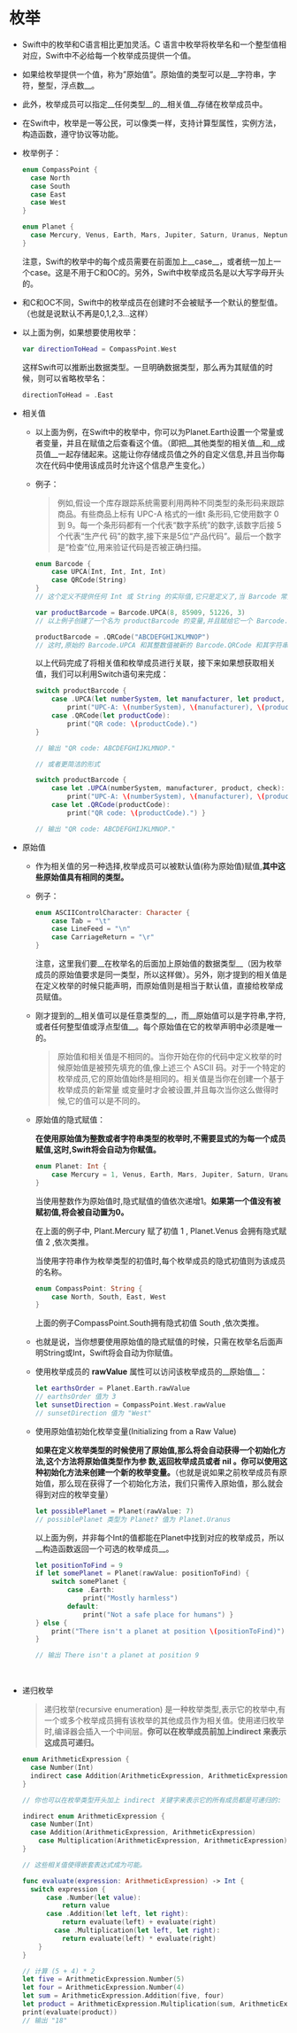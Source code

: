 # 枚举

- Swift中的枚举和C语言相比更加灵活。C 语言中枚举将枚举名和一个整型值相对应，Swift中不必给每一个枚举成员提供一个值。
  
- 如果给枚举提供一个值，称为”原始值”。原始值的类型可以是__字符串，字符，整型，浮点数__。
  
- 此外，枚举成员可以指定__任何类型__的__相关值__存储在枚举成员中。
  
- 在Swift中，枚举是一等公民，可以像类一样，支持计算型属性，实例方法，构造函数，遵守协议等功能。
  
- 枚举例子：
  
  ``` swift
  enum CompassPoint { 
  	case North
  	case South
  	case East
  	case West 
  }
  
  enum Planet {
  	case Mercury, Venus, Earth, Mars, Jupiter, Saturn, Uranus, Neptune
  }
  ```
  
  注意，Swift的枚举中的每个成员需要在前面加上__case__，或者统一加上一个case。这是不用于C和OC的。另外，Swift中枚举成员名是以大写字母开头的。
  
- 和C和OC不同，Swift中的枚举成员在创建时不会被赋予一个默认的整型值。（也就是说默认不再是0,1,2,3...这样）
  
- 以上面为例，如果想要使用枚举：
  
  ``` swift
  var directionToHead = CompassPoint.West
  ```
  
  这样Swift可以推断出数据类型。一旦明确数据类型，那么再为其赋值的时候，则可以省略枚举名：
  
  ``` swift
  directionToHead = .East
  ```
  
- 相关值
  
  - 以上面为例，在Swift中的枚举中，你可以为Planet.Earth设置一个常量或者变量，并且在赋值之后查看这个值。（即把__其他类型的相关值__和__成员值__一起存储起来。这能让你存储成员值之外的自定义信息,并且当你每次在代码中使用该成员时允许这个信息产生变化。）
    
  - 例子：
    
    > 例如,假设一个库存跟踪系统需要利用两种不同类型的条形码来跟踪商品。有些商品上标有 UPC-A 格式的一维t 条形码,它使用数字 0 到 9。每一个条形码都有一个代表“数字系统”的数字,该数字后接 5 个代表“生产代 码”的数字,接下来是5位“产品代码”。最后一个数字是“检查”位,用来验证代码是否被正确扫描。
    
    ``` swift
    enum Barcode {
    	case UPCA(Int, Int, Int, Int) 
    	case QRCode(String)
    }
    // 这个定义不提供任何 Int 或 String 的实际值,它只是定义了,当 Barcode 常量和变量等于 Barcode.UPCA 或 Barcode.QRCode 时,相关值的类型。
    
    var productBarcode = Barcode.UPCA(8, 85909, 51226, 3)
    // 以上例子创建了一个名为 productBarcode 的变量,并且赋给它一个 Barcode.UPCA 的相关元组值 (8, 85909, 51226, 3) 。
    
    productBarcode = .QRCode("ABCDEFGHIJKLMNOP")
    // 这时,原始的 Barcode.UPCA 和其整数值被新的 Barcode.QRCode 和其字符串值所替代。条形码的常量和变 量可以存储一个 .UPCA 或者一个 .QRCode (连同它的相关值),但是在任何指定时间只能存储其中之一。
    ```
    
    以上代码完成了将相关值和枚举成员进行关联，接下来如果想获取相关值，我们可以利用Switch语句来完成：
    
    ``` swift
    switch productBarcode {
    	case .UPCA(let numberSystem, let manufacturer, let product, let check):
    		print("UPC-A: \(numberSystem), \(manufacturer), \(product), \(check).") 
        case .QRCode(let productCode):
    		print("QR code: \(productCode).") 
    }
    
    // 输出 "QR code: ABCDEFGHIJKLMNOP."
    
    // 或者更简洁的形式
    
    switch productBarcode {
    	case let .UPCA(numberSystem, manufacturer, product, check):
    		print("UPC-A: \(numberSystem), \(manufacturer), \(product), \(check).") 
        case let .QRCode(productCode):
    		print("QR code: \(productCode).") }
    
    // 输出 "QR code: ABCDEFGHIJKLMNOP."
    ```
  
- 原始值
  
  - 作为相关值的另一种选择,枚举成员可以被默认值(称为原始值)赋值,__其中这些原始值具有相同的类型。__
    
  - 例子：
    
    ``` swift
    enum ASCIIControlCharacter: Character { 
    	case Tab = "\t"
    	case LineFeed = "\n"
    	case CarriageReturn = "\r"
    }
    ```
    
    注意，这里我们要__在枚举名的后面加上原始值的数据类型__（因为枚举成员的原始值要求是同一类型，所以这样做）。另外，刚才提到的相关值是在定义枚举的时候只能声明，而原始值则是相当于默认值，直接给枚举成员赋值。
    
  - 刚才提到的__相关值可以是任意类型的__，而__原始值可以是字符串,字符,或者任何整型值或浮点型值__。每个原始值在它的枚举声明中必须是唯一的。
    
    > 原始值和相关值是不相同的。当你开始在你的代码中定义枚举的时候原始值是被预先填充的值,像上述三个 ASCII 码。对于一个特定的枚举成员,它的原始值始终是相同的。相关值是当你在创建一个基于枚举成员的新常量 或变量时才会被设置,并且每次当你这么做得时候,它的值可以是不同的。
    
  - 原始值的隐式赋值：
    
    __在使用原始值为整数或者字符串类型的枚举时,不需要显式的为每一个成员赋值,这时,Swift将会自动为你赋值。__
    
    ``` swift
    enum Planet: Int {
    	case Mercury = 1, Venus, Earth, Mars, Jupiter, Saturn, Uranus, Neptune
    }
    ```
    
    当使用整数作为原始值时,隐式赋值的值依次递增1。__如果第一个值没有被赋初值,将会被自动置为0。__
    
    在上面的例子中, Plant.Mercury 赋了初值 1 , Planet.Venus 会拥有隐式赋值 2 ,依次类推。
    
    当使用字符串作为枚举类型的初值时,每个枚举成员的隐式初值则为该成员的名称。
    
    ``` swift
    enum CompassPoint: String { 
    	case North, South, East, West
    }
    ```
    
    上面的例子CompassPoint.South拥有隐式初值 South ,依次类推。
    
  - 也就是说，当你想要使用原始值的隐式赋值的时候，只需在枚举名后面声明String或Int，Swift将会自动为你赋值。
    
  - 使用枚举成员的 __rawValue__ 属性可以访问该枚举成员的__原始值__：
    
    ``` swift
    let earthsOrder = Planet.Earth.rawValue 
    // earthsOrder 值为 3
    let sunsetDirection = CompassPoint.West.rawValue
    // sunsetDirection 值为 "West"
    ```
    
  - 使用原始值初始化枚举变量(Initializing from a Raw Value)
    
    __如果在定义枚举类型的时候使用了原始值,那么将会自动获得一个初始化方法,这个方法将原始值类型作为参 数,返回枚举成员或者 nil 。你可以使用这种初始化方法来创建一个新的枚举变量。__（也就是说如果之前枚举成员有原始值，那么现在获得了一个初始化方法，我们只需传入原始值，那么就会得到对应的枚举变量）
    
    ``` swift
    let possiblePlanet = Planet(rawValue: 7)
    // possiblePlanet 类型为 Planet? 值为 Planet.Uranus
    ```
    
    以上面为例，并非每个Int的值都能在Planet中找到对应的枚举成员，所以__构造函数返回一个可选的枚举成员__。
    
    ``` swift
    let positionToFind = 9
    if let somePlanet = Planet(rawValue: positionToFind) {
    	switch somePlanet { 
        	case .Earth:
    			print("Mostly harmless") 
        	default:
    			print("Not a safe place for humans") }
    } else {
    	print("There isn't a planet at position \(positionToFind)")
    }
    
    // 输出 There isn't a planet at position 9
    ```
    
    ​
  
- 递归枚举
  
  > 递归枚举(recursive enumeration) 是一种枚举类型,表示它的枚举中,有一个或多个枚举成员拥有该枚举的其他成员作为相关值。使用递归枚举时,编译器会插入一个中间层。__你可以在枚举成员前加上indirect 来表示这成员可递归。__
  
  ``` swift
  enum ArithmeticExpression {
  	case Number(Int)
  	indirect case Addition(ArithmeticExpression, ArithmeticExpression) 		indirect case Multiplication(ArithmeticExpression, ArithmeticExpression)
  }
  
  // 你也可以在枚举类型开头加上 indirect 关键字来表示它的所有成员都是可递归的:
  
  indirect enum ArithmeticExpression {
  	case Number(Int)
  	case Addition(ArithmeticExpression, ArithmeticExpression) 
      case Multiplication(ArithmeticExpression, ArithmeticExpression)
  }
  
  // 这些相关值使得嵌套表达式成为可能。
  ```
  
  ``` swift
  func evaluate(expression: ArithmeticExpression) -> Int { 
  	switch expression {
  		case .Number(let value):
  			return value
  		case .Addition(let left, let right):
  			return evaluate(left) + evaluate(right) 
          case .Multiplication(let left, let right):
  			return evaluate(left) * evaluate(right) 
      }
  }
  
  // 计算 (5 + 4) * 2
  let five = ArithmeticExpression.Number(5)
  let four = ArithmeticExpression.Number(4)
  let sum = ArithmeticExpression.Addition(five, four)
  let product = ArithmeticExpression.Multiplication(sum, ArithmeticExpression.Number(2)) 
  print(evaluate(product))
  // 输出 "18"
  ```
  
  ​